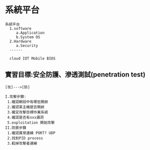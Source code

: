# 系統平台
```
系統平台
  1.software
     a.Application
     b.System OS
  2.Hardware
     a.Security
  ------
  
  cloud IOT Mobile BIOS
```
## 實習目標:安全防護、滲透測試(penetration test)
```
[攻]--->[防]

I.攻擊步驟:
 1.確認網段中有哪些開啟
 2.確認某主機是否開啟
 3.確定攻擊目標作業系統
 4.確認是否有xxx漏洞
 5.exploitation 開始攻擊
II.防禦步驟
 1.確認異常連線 PORT? UDP
 2.找到PID process
 3.殺掉攻擊者連線
```
## 

